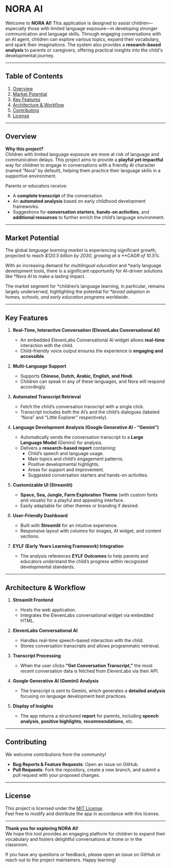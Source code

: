 # NORA AI

Welcome to **NORA AI!** This application is designed to assist children—especially those with limited language exposure—in developing stronger communication and language skills. Through engaging conversations with an AI agent, children can explore various topics, expand their vocabulary, and spark their imaginations. The system also provides a **research-based analysis** to parents or caregivers, offering practical insights into the child's developmental journey.

---

## Table of Contents
1. [Overview](#overview)
2. [Market Potential](#market-potential)
3. [Key Features](#key-features)
4. [Architecture & Workflow](#architecture--workflow)
5. [Contributing](#contributing)
6. [License](#license)

---

## Overview

**Why this project?**  
Children with limited language exposure are more at risk of language and communication delays. This project aims to provide a **playful yet impactful** way for children to engage in conversations with a friendly AI character (named “Nora” by default), helping them practice their language skills in a supportive environment. 

Parents or educators receive:
- A **complete transcript** of the conversation.
- An **automated analysis** based on early childhood development frameworks.
- Suggestions for **conversation starters**, **hands-on activities**, and **additional resources** to further enrich the child’s language environment.

---

## Market Potential

The global *language learning market* is experiencing significant growth, projected to reach *$120.5 billion by 2030, growing at a **CAGR of 10.5%*. 

With an increasing demand for *multilingual education* and *early language development tools, there is a significant opportunity for AI-driven solutions like **Nora AI* to make a lasting impact. 

The market segment for *children’s language learning, in particular, remains largely underserved, highlighting the potential for **broad adoption in homes, schools, and early education programs worldwide*.

---

## Key Features

1. **Real-Time, Interactive Conversation (ElevenLabs Conversational AI)**  
   - An embedded ElevenLabs Conversational AI widget allows **real-time** interaction with the child.  
   - Child-friendly voice output ensures the experience is **engaging and accessible**.  

2. **Multi-Language Support**  
   - Supports **Chinese, Dutch, Arabic, English, and Hindi**.  
   - Children can speak in any of these languages, and Nora will respond accordingly.

3. **Automated Transcript Retrieval**  
   - Fetch the child’s conversation transcript with a single click.  
   - Transcript includes both the AI’s and the child’s dialogues (labeled “Nora” and “Little Explorer” respectively).

4. **Language Development Analysis (Google Generative AI - “Gemini”)**  
   - Automatically sends the conversation transcript to a **Large Language Model** (Gemini) for analysis.  
   - Delivers a **research-based report** containing:  
     - Child’s speech and language usage.  
     - Main topics and child’s engagement patterns.  
     - Positive developmental highlights.  
     - Areas for support and improvement.  
     - Suggested conversation starters and hands-on activities.

5. **Customizable UI (Streamlit)**  
   - **Space, Sea, Jungle, Farm Exploration Theme** (with custom fonts and visuals) for a playful and appealing interface.  
   - Easily adaptable for other themes or branding if desired.

6. **User-Friendly Dashboard**  
   - Built with **Streamlit** for an intuitive experience.  
   - Responsive layout with columns for images, AI widget, and content sections.

7. **EYLF (Early Years Learning Framework) Integration**  
   - The analysis references **EYLF Outcomes** to help parents and educators understand the child’s progress within recognized developmental standards.

---

## Architecture & Workflow

1. **Streamlit Frontend**  
   - Hosts the web application.   
   - Integrates the ElevenLabs conversational widget via embedded HTML.

2. **ElevenLabs Conversational AI**  
   - Handles real-time speech-based interaction with the child.  
   - Stores conversation transcripts and allows programmatic retrieval.

3. **Transcript Processing**  
   - When the user clicks **“Get Conversation Transcript,”** the most recent conversation data is fetched from ElevenLabs via their API.

4. **Google Generative AI (Gemini) Analysis**  
   - The transcript is sent to Gemini, which generates a **detailed analysis** focusing on language development best practices.

5. **Display of Insights**  
   - The app returns a structured **report** for parents, including **speech analysis**, **positive highlights**, **recommendations**, etc.

---

## Contributing

We welcome contributions from the community!  
- **Bug Reports & Feature Requests**: Open an issue on GitHub.  
- **Pull Requests**: Fork the repository, create a new branch, and submit a pull request with your proposed changes.

---

## License

This project is licensed under the [MIT License](LICENSE).  
Feel free to modify and distribute the app in accordance with this license.

---

**Thank you for exploring NORA AI!**  
We hope this tool provides an engaging platform for children to expand their vocabulary and fosters delightful conversations at home or in the classroom.

If you have any questions or feedback, please open an issue on GitHub or reach out to the project maintainers. Happy learning!

